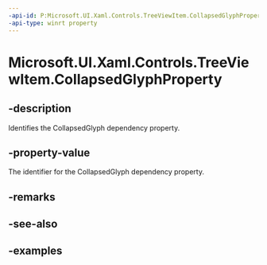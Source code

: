 ```yaml
---
-api-id: P:Microsoft.UI.Xaml.Controls.TreeViewItem.CollapsedGlyphProperty
-api-type: winrt property
---
```

<!-- Property syntax.
public DependencyProperty CollapsedGlyphProperty { get; }
-->

# Microsoft.UI.Xaml.Controls.TreeViewItem.CollapsedGlyphProperty


## -description

Identifies the CollapsedGlyph dependency property.


## -property-value

The identifier for the CollapsedGlyph dependency property.


## -remarks


## -see-also


## -examples


